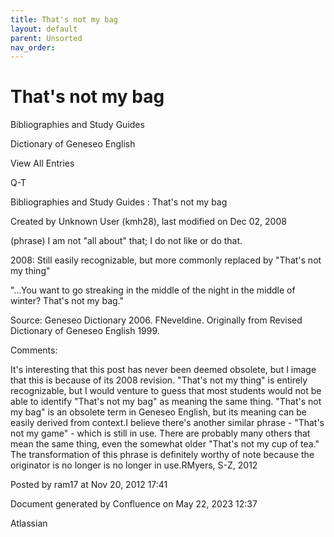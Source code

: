 ```yaml
---
title: That's not my bag
layout: default
parent: Unsorted
nav_order:
---
```


# That's not my bag

Bibliographies and Study Guides

Dictionary of Geneseo English

View All Entries

Q-T

Bibliographies and Study Guides : That's not my bag

Created by  Unknown User (kmh28), last modified on Dec 02, 2008

(phrase) I am not &quot;all about&quot; that; I do not like or do that.

2008: Still easily recognizable, but more commonly replaced by &quot;That's not my thing&quot;

&quot;...You want to go streaking in the middle of the night in the middle of winter? That's not my bag.&quot;

Source: Geneseo Dictionary 2006. FNeveldine. Originally from Revised Dictionary of Geneseo English 1999. 

Comments:

It's interesting that this post has never been deemed obsolete, but I image that this is because of its 2008 revision. &quot;That's not my thing&quot; is entirely recognizable, but I would venture to guess that most students would not be able to identify &quot;That's not my bag&quot; as meaning the same thing. &quot;That's not my bag&quot; is an obsolete term in Geneseo English, but its meaning can be easily derived from context.I believe there's another similar phrase - &quot;That's not my game&quot; - which is still in use. There are probably many others that mean the same thing, even the somewhat older &quot;That's not my cup of tea.&quot; The transformation of this phrase is definitely worthy of note because the originator is no longer is no longer in use.RMyers, S-Z, 2012

Posted by ram17 at Nov 20, 2012 17:41

Document generated by Confluence on May 22, 2023 12:37

Atlassian
